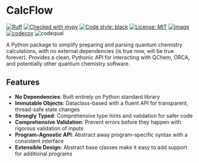 # CalcFlow

[![Ruff](https://img.shields.io/endpoint?url=https://raw.githubusercontent.com/astral-sh/ruff/main/assets/badge/v2.json)](https://github.com/astral-sh/ruff)
[![Checked with mypy](https://www.mypy-lang.org/static/mypy_badge.svg)](https://mypy-lang.org/)
[![Code style: black](https://img.shields.io/badge/code%20style-black-000000.svg)](https://github.com/psf/black)
[![License: MIT](https://img.shields.io/badge/License-MIT-yellow.svg)](https://github.com/batistagroup/calcflow/blob/main/LICENSE)
[![image](https://img.shields.io/pypi/v/calcflow.svg)](https://pypi.org/project/calcflow/)
[![codecov](https://codecov.io/gh/batistagroup/calcflow/graph/badge.svg?token=bO5X75J8li)](https://codecov.io/gh/batistagroup/calcflow)
![codequal](https://github.com/batistagroup/calcflow/actions/workflows/quality.yml/badge.svg)

A Python package to simplify preparing and parsing quantum chemistry calculations, with no external dependencies (is true now, will be true forever). Provides a clean, Pythonic API for interacting with QChem, ORCA, and potentially other quantum chemistry software.

## Features

- **No Dependencies**: Built entirely on Python standard library
- **Immutable Objects**: Dataclass-based with a fluent API for transparent, thread-safe state changes
- **Strongly Typed**: Comprehensive type hints and validation for safer code
- **Comprehensive Validation**: Prevent errors before they happen with rigorous validation of inputs
- **Program-Agnostic API**: Abstract away program-specific syntax with a consistent interface
- **Extensible Design**: Abstract base classes make it easy to add support for additional programs

